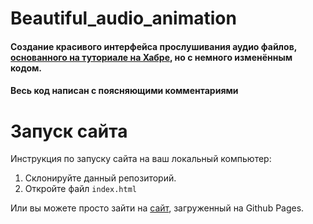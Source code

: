 # Beautiful_audio_animation
#### Создание красивого интерфейса прослушивания аудио файлов, [основанного на туториале на Хабре](https://habr.com/ru/articles/487574/), но с немного изменённым кодом.
#### Весь код написан с поясняющими комментариями

# Запуск сайта
Инструкция по запуску сайта на ваш локальный компьютер:
   1. Склонируйте данный репозиторий.
   2. Откройте файл ```index.html```

Или вы можете просто зайти на [сайт](https://kriswis.github.io/Beautiful_audio_animation/), загруженный на Github Pages.
